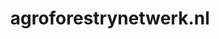 ---
layout: post
title:  "agroforestrynetwerk.nl"
internal_url:  "/data/agroforestrynetwerk.nl.html"
categories: dutchgov
---